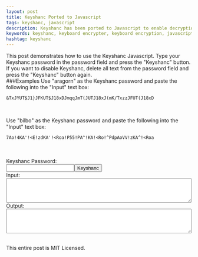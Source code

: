 ```yaml
---
layout: post
title: Keyshanc Ported to Javascript
tags: keyshanc, javascript
description: Keyshanc has been ported to Javascript to enable decryption of Keyshanc on websites. A demo is provided.
keywords: keyshanc, keyboard encrypter, keyboard encryption, javascript
hashtag: keyshanc
---
```

This post demonstrates how to use the Keyshanc Javascript. Type your Keyshanc password in the password field and press the "Keyshanc" button. If you want to disable Keyshanc, delete all text from the password field and press the "Keyshanc" button again.<br />
###Examples
Use "aragorn" as the Keyshanc password and paste the following into the "Input" text box:<br />
<pre><code>&TxJYUT$J1}JFKUT$J18xDJmqqJmT(JUTJ18xJ(mK/TxzzJFUT(J18xD</code></pre><br />
Use "bilbo" as the Keyshanc password and paste the following into the "Input" text box:<br />
<pre><code>7Ao!4KA'!&lt;E!zdKA'!&lt;Roa!P55!PA^!KA!&lt;Ro!^PdpAoVV!zKA^!&lt;Roa</code></pre><br />
<br />
<form action="" id="myForm" >
Keyshanc Password:<br />
<input type="password" name="password" /><input type="button" value="Keyshanc" onclick="keyshanc(myForm.password.value)" /><br />
Input:<br />
<textarea rows="4" cols="60" name="inText" onKeyPress="decryptKeyshanc()"/></textarea><br />
Output:<br />
<textarea rows="4" cols="60" name="outText" /></textarea><br />
<br />
</form>
This entire post is MIT Licensed.
